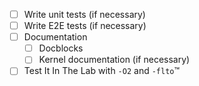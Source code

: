 - [ ] Write unit tests (if necessary)
- [ ] Write E2E tests (if necessary)
- [ ] Documentation
  - [ ] Docblocks
  - [ ] Kernel documentation (if necessary)
- [ ] Test It In The Lab with `-O2` and `-flto`™
